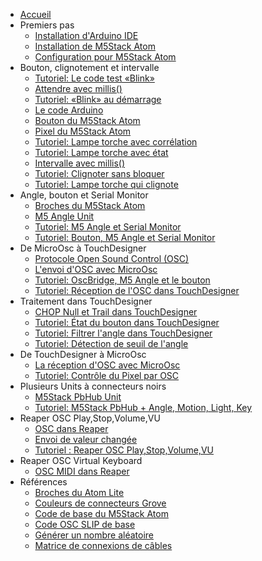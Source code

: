 - [Accueil](./)
- Premiers pas
	- [Installation d'Arduino IDE](arduino/ide/installation.md)
	- [Installation de M5Stack Atom](m5stack/atom/installation.md)
	- [Configuration pour M5Stack Atom](m5stack/atom/configuration.md)
- Bouton, clignotement et intervalle
	- [Tutoriel: Le code test «Blink»](m5stack/atom/tutoriel/blink.md)
	- [Attendre avec millis()](arduino/millis/attendre.md)
	- [Tutoriel: «Blink» au démarrage](m5stack/atom/tutoriel/blink_demarrage.md)
	- [Le code Arduino](arduino/code.md)
	- [Bouton du M5Stack Atom](m5stack/atom/bouton.md)
	- [Pixel du M5Stack Atom](m5stack/atom/pixel.md)
	- [Tutoriel: Lampe torche avec corrélation](m5stack/atom/tutoriel/lampe-torche-correlation.md)
	- [Tutoriel: Lampe torche avec état](m5stack/atom/tutoriel/lampe-torche-etat.md)
	- [Intervalle avec millis()](arduino/millis/intervalle.md)
	- [Tutoriel: Clignoter sans bloquer](m5stack/atom/tutoriel/clignoter-sans-bloquer.md)
	- [Tutoriel: Lampe torche qui clignote](m5stack/atom/tutoriel/lampe-clignotement.md)
- Angle, bouton et Serial Monitor
	- [Broches du M5Stack Atom](m5stack/atom/broches.md)
	- [M5 Angle Unit](m5stack/unit/angle.md)
	- [Tutoriel: M5 Angle et Serial Monitor](m5stack/atom/tutoriel/angle-monitor.md)	
	- [Tutoriel: Bouton, M5 Angle et Serial Monitor](m5stack/atom/tutoriel/angle-button-monitor.md)
- De MicroOsc à TouchDesigner
	- [Protocole Open Sound Control (OSC)](osc/protocole.md)
	- [L'envoi d'OSC avec MicroOsc](osc/microosc/envoi.md)
	- [Tutoriel: OscBridge, M5 Angle et le bouton](m5stack/atom/tutoriel/angle-button-oscbridge.md)
	- [Tutoriel: Réception de l'OSC dans TouchDesigner](touchdesigner/tutoriel/reception.md)
- Traitement dans TouchDesigner
	- [CHOP Null et Trail dans TouchDesigner](touchdesigner/chop_null-trail.md)
	- [Tutoriel: État du bouton dans TouchDesigner](touchdesigner/tutoriel/etat-bouton.md)
	- [Tutoriel: Filtrer l'angle dans TouchDesigner](touchdesigner/tutoriel/angle_filtrer.md)
	- [Tutoriel: Détection de seuil de l'angle](touchdesigner/tutoriel/angle_seuil.md)
- De TouchDesigner à MicroOsc
	- [La réception d'OSC avec MicroOsc](osc/microosc/reception.md)
	- [Tutoriel: Contrôle du Pixel par OSC](touchdesigner/tutoriel/osc_pixel.md)
- Plusieurs Units à connecteurs noirs
	- [M5Stack PbHub Unit](m5stack/unit/pbhub.md)
	- [Tutoriel: M5Stack PbHub + Angle, Motion, Light, Key](m5stack/atom/tutoriel/pbhub_key-motion-angle-light.md)
- Reaper OSC Play,Stop,Volume,VU
	- [OSC dans Reaper](reaper/osc.md)
	- [Envoi de valeur changée](osc/microosc/envoi-valeur-changee.md)
	- [Tutoriel : Reaper OSC Play,Stop,Volume,VU](reaper/tutoriel/play-stop-volume-vu.md)
- Reaper OSC Virtual Keyboard
	- [OSC MIDI dans Reaper](reaper/osc-midi.md)
-  Références
	- [Broches du Atom Lite](m5stack/atom/atom_lite.md)
	- [Couleurs de connecteurs Grove](m5stack/atom/grove.md)
	- [Code de base du M5Stack Atom](m5stack/atom/code-base.md)
	- [Code OSC SLIP de base](m5stack/atom/code_base_osc_slip.md)
	- [Générer un nombre aléatoire](arduino/random/README.md)
	- [Matrice de connexions de câbles](m5stack/atom/tutoriel/matrice-cables/README.md)
